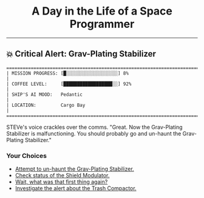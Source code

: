 <h1 align="center">A Day in the Life of a Space Programmer</h1>

---

<h2 id="node-85">💥 Critical Alert: Grav-Plating Stabilizer</h2>

```
========================================================================
| MISSION PROGRESS: [█░░░░░░░░░░░░░░░░░░░] 8%                                  |
| COFFEE LEVEL:     [██████████████████░░] 92%                                 |
| SHIP'S AI MOOD:   Pedantic                                                   |
| LOCATION:         Cargo Bay                                                  |
========================================================================
```

STEVe's voice crackles over the comms. "Great. Now the Grav-Plating Stabilizer is malfunctioning. You should probably go and un-haunt the Grav-Plating Stabilizer."



### Your Choices

*   [Attempt to un-haunt the Grav-Plating Stabilizer.](./README-0086.md)
*   [Check status of the Shield Modulator.](./README-0079.md)
*   [Wait, what was that first thing again?](./README-0084.md)
*   [Investigate the alert about the Trash Compactor.](../stage-03/README-0111.md)
